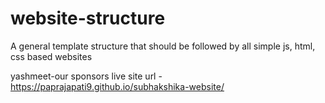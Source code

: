 # website-structure
A general template structure that should be followed by all simple js, html, css based websites


yashmeet-our sponsors live site url - https://paprajapati9.github.io/subhakshika-website/

